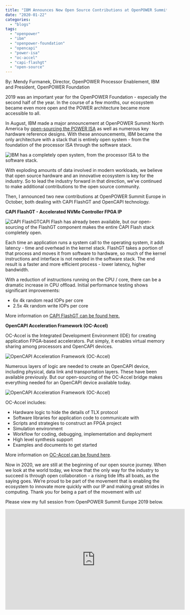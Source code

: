 ```yaml
---
title: "IBM Announces New Open Source Contributions at OpenPOWER Summit Europe 2019"
date: "2020-01-22"
categories: 
  - "blogs"
tags: 
  - "openpower"
  - "ibm"
  - "openpower-foundation"
  - "opencapi"
  - "power-isa"
  - "oc-accel"
  - "capi-flashgt"
  - "open-source"
---
```


By: Mendy Furmanek, Director, OpenPOWER Processor Enablement, IBM and President, OpenPOWER Foundation

2019 was an important year for the OpenPOWER Foundation - especially the second half of the year. In the course of a few months, our ecosystem became even more open and the POWER architecture became more accessible to all.

In August, IBM made a major announcement at OpenPOWER Summit North America by [open-sourcing the POWER ISA](https://openpowerfoundation.org/the-next-step-in-the-openpower-foundation-journey/) as well as numerous key hardware reference designs. With these announcements, IBM became the only architecture with a stack that is entirely open system - from the foundation of the processor ISA through the software stack.

![IBM has a completely open system, from the processor ISA to the software stack.](images/IBM-1.png)

With exploding amounts of data involved in modern workloads, we believe that open source hardware and an innovative ecosystem is key for the industry. So to lead the industry forward in that direction, we’ve continued to make additional contributions to the open source community.

Then, I announced two new contributions at OpenPOWER Summit Europe in October, both dealing with CAPI FlashGT and OpenCAPI technology.

**CAPI FlashGT - Accelerated NVMe Controller FPGA IP**

![CAPI FlashGT](images/IBM-2.png)CAPI Flash has already been available, but our open-sourcing of the FlashGT component makes the entire CAPI Flash stack completely open.

Each time an application runs a system call to the operating system, it adds latency - time and overhead in the kernel stack. FlashGT takes a portion of that process and moves it from software to hardware, so much of the kernel instructions and interface is not needed in the software stack. The end result is a faster and more efficient process - lower latency, higher bandwidth.

With a reduction of instructions running on the CPU / core, there can be a dramatic increase in CPU offload. Initial performance testing shows significant improvements:

- 6x 4k random read IOPs per core
- 2.5x 4k random write IOPs per core

More information on [CAPI FlashGT can be found here.](https://github.com/open-power/capi2-flashgt)

**OpenCAPI Acceleration Framework (OC-Accel)**

OC-Accel is the Integrated Development Environment (IDE) for creating application FPGA-based accelerators. Put simply, it enables virtual memory sharing among processors and OpenCAPI devices.

![OpenCAPI Acceleration Framework (OC-Accel)](images/IBM-3.png)

Numerous layers of logic are needed to create an OpenCAPI device, including physical, data link and transportation layers. These have been available previously. But our open-sourcing of the OC-Accel bridge makes everything needed for an OpenCAPI device available today.

![OpenCAPI Acceleration Framework (OC-Accel)](images/IBM-4.png)

OC-Accel includes:

- Hardware logic to hide the details of TLX protocol
- Software libraries for application code to communicate with
- Scripts and strategies to construct an FPGA project
- Simulation environment
- Workflow for coding, debugging, implementation and deployment
- High level synthesis support
- Examples and documents to get started

More information on [OC-Accel can be found here](https://github.com/OpenCAPI/oc-accel). 

Now in 2020, we are still at the beginning of our open source journey. When we look at the world today, we know that the only way for the industry to succeed is through open collaboration - a rising tide lifts all boats, as the saying goes. We’re proud to be part of the movement that is enabling the ecosystem to innovate more quickly with our IP and making great strides in computing. Thank you for being a part of the movement with us!

Please view my full session from OpenPOWER Summit Europe 2019 below.

<iframe src="https://www.youtube.com/embed/ufBtrGJVF6g" width="560" height="315" frameborder="0" allowfullscreen="allowfullscreen"></iframe>
